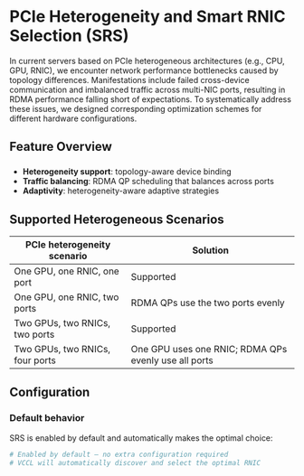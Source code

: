 # PCIe Heterogeneity and Smart RNIC Selection (SRS)

In current servers based on PCIe heterogeneous architectures (e.g., CPU, GPU, RNIC), we encounter network performance bottlenecks caused by topology differences. Manifestations include failed cross-device communication and imbalanced traffic across multi-NIC ports, resulting in RDMA performance falling short of expectations. To systematically address these issues, we designed corresponding optimization schemes for different hardware configurations.

## Feature Overview

### 
- **Heterogeneity support**: topology-aware device binding
- **Traffic balancing**: RDMA QP scheduling that balances across ports
- **Adaptivity**: heterogeneity-aware adaptive strategies



## Supported Heterogeneous Scenarios

| PCIe heterogeneity scenario | Solution |
|-----------|----------|
| One GPU, one RNIC, one port | Supported |
| One GPU, one RNIC, two ports | RDMA QPs use the two ports evenly |
| Two GPUs, two RNICs, two ports | Supported |
| Two GPUs, two RNICs, four ports | One GPU uses one RNIC; RDMA QPs evenly use all ports |



## Configuration

### Default behavior
SRS is enabled by default and automatically makes the optimal choice:

```bash
# Enabled by default — no extra configuration required
# VCCL will automatically discover and select the optimal RNIC
```


